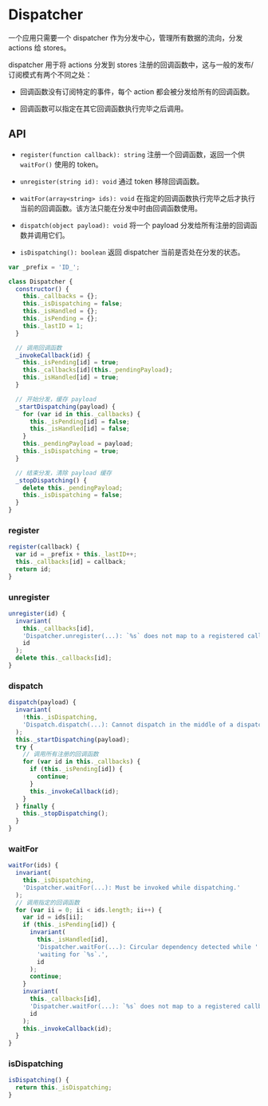 # Dispatcher

一个应用只需要一个 dispatcher 作为分发中心，管理所有数据的流向，分发 actions 给 stores。

dispatcher 用于将 actions 分发到 stores 注册的回调函数中，这与一般的发布/订阅模式有两个不同之处：

- 回调函数没有订阅特定的事件，每个 action 都会被分发给所有的回调函数。

- 回调函数可以指定在其它回调函数执行完毕之后调用。

## API

- `register(function callback): string` 注册一个回调函数，返回一个供 `waitFor()` 使用的 token。

- `unregister(string id): void` 通过 token 移除回调函数。

- `waitFor(array<string> ids): void` 在指定的回调函数执行完毕之后才执行当前的回调函数。该方法只能在分发中时由回调函数使用。

- `dispatch(object payload): void` 将一个 payload 分发给所有注册的回调函数并调用它们。

- `isDispatching(): boolean` 返回 dispatcher 当前是否处在分发的状态。

```js
var _prefix = 'ID_';

class Dispatcher {
  constructor() {
    this._callbacks = {};
    this._isDispatching = false;
    this._isHandled = {};
    this._isPending = {};
    this._lastID = 1;
  }

  // 调用回调函数
  _invokeCallback(id) {
    this._isPending[id] = true;
    this._callbacks[id](this._pendingPayload);
    this._isHandled[id] = true;
  }

  // 开始分发，缓存 payload
  _startDispatching(payload) {
    for (var id in this._callbacks) {
      this._isPending[id] = false;
      this._isHandled[id] = false;
    }
    this._pendingPayload = payload;
    this._isDispatching = true;
  }

  // 结束分发，清除 payload 缓存
  _stopDispatching() {
    delete this._pendingPayload;
    this._isDispatching = false;
  }
}
```

### register

```js
register(callback) {
  var id = _prefix + this._lastID++;
  this._callbacks[id] = callback;
  return id;
}
```

### unregister

```js
unregister(id) {
  invariant(
    this._callbacks[id],
    'Dispatcher.unregister(...): `%s` does not map to a registered callback.',
    id
  );
  delete this._callbacks[id];
}
```

### dispatch

```js
dispatch(payload) {
  invariant(
    !this._isDispatching,
    'Dispatch.dispatch(...): Cannot dispatch in the middle of a dispatch.'
  );
  this._startDispatching(payload);
  try {
    // 调用所有注册的回调函数
    for (var id in this._callbacks) {
      if (this._isPending[id]) {
        continue;
      }
      this._invokeCallback(id);
    }
  } finally {
    this._stopDispatching();
  }
}
```

### waitFor

```js
waitFor(ids) {
  invariant(
    this._isDispatching,
    'Dispatcher.waitFor(...): Must be invoked while dispatching.'
  );
  // 调用指定的回调函数
  for (var ii = 0; ii < ids.length; ii++) {
    var id = ids[ii];
    if (this._isPending[id]) {
      invariant(
        this._isHandled[id],
        'Dispatcher.waitFor(...): Circular dependency detected while ' +
        'waiting for `%s`.',
        id
      );
      continue;
    }
    invariant(
      this._callbacks[id],
      'Dispatcher.waitFor(...): `%s` does not map to a registered callback.',
      id
    );
    this._invokeCallback(id);
  }
}
```

### isDispatching

```js
isDispatching() {
  return this._isDispatching;
}
```
